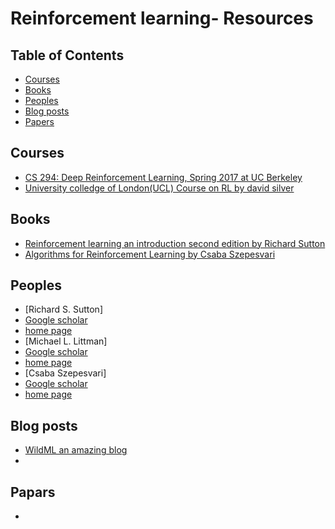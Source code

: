 # Reinforcement learning- Resources
## Table of Contents

 - [Courses](#Courses)
 - [Books](#books)
 - [Peoples](#peoples)
 - [Blog posts](#blog-posts)
 - [Papers](#papers)
 



## Courses
- [CS 294: Deep Reinforcement Learning, Spring 2017 at UC Berkeley](http://rll.berkeley.edu/deeprlcourse/)
- [University colledge of London(UCL) Course on RL by david silver](http://www0.cs.ucl.ac.uk/staff/D.Silver/web/Teaching.html)
## Books 
- [Reinforcement learning an introduction second edition by Richard Sutton](http://people.inf.elte.hu/lorincz/Files/RL_2006/SuttonBook.pdf)
- [Algorithms for Reinforcement Learning by Csaba Szepesvari](http://www.ualberta.ca/~szepesva/papers/RLAlgsInMDPs.pdf)
	
## Peoples
- [Richard S. Sutton]
 - [Google scholar](https://scholar.google.com/citations?user=hNTyptAAAAAJ)
 - [home page](http://incompleteideas.net/sutton/index.html)
- [Michael L. Littman]
 - [Google scholar](https://scholar.google.com/citations?user=Jj00ksMAAAAJ&hl=en)
 - [home page](http://cs.brown.edu/~mlittman/)
- [Csaba Szepesvari]
 - [Google scholar](https://scholar.google.com/citations?user=zvC19mQAAAAJ&hl=en)
 - [home page](https://sites.ualberta.ca/~szepesva/)
## Blog posts 
- [WildML an amazing blog](http://www.wildml.com/2016/10/learning-reinforcement-learning/)
- 
## Papars
- 